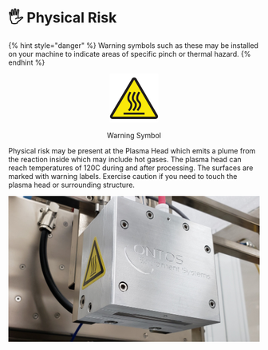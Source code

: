 # 🖐 Physical Risk

{% hint style="danger" %}
Warning symbols such as these may be installed on your machine to indicate areas of specific pinch or thermal hazard.
{% endhint %}

<div align="center">

<figure><img src="../.gitbook/assets/2.png" alt="" width="98"><figcaption><p>Warning Symbol</p></figcaption></figure>

</div>

Physical risk may be present at the Plasma Head which emits a plume from the reaction inside which may include hot gases. The plasma head can reach temperatures of 120C during and after processing. The surfaces are marked with warning labels. Exercise caution if you need to touch the plasma head or surrounding structure.

![Plasma Head with Thermal Hazard Symbol](../.gitbook/assets/3.jpeg)
